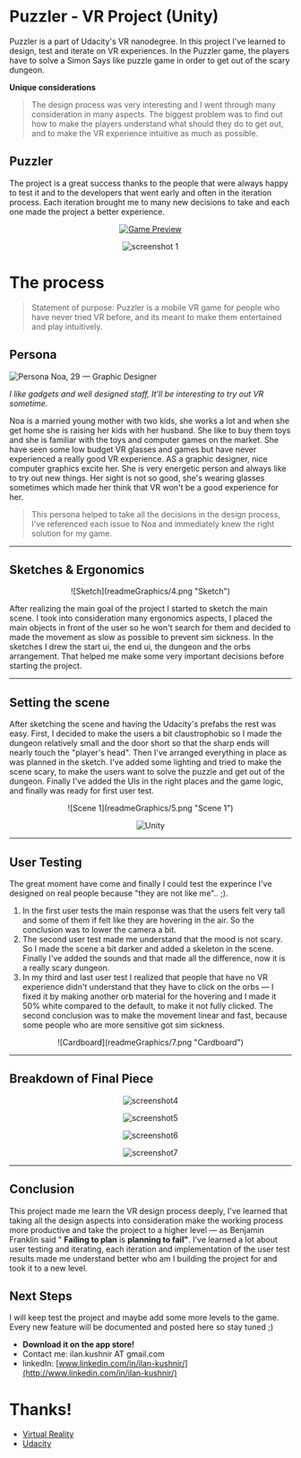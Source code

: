 
# Puzzler - VR Project (Unity)

Puzzler is a part of Udacity's VR nanodegree. In this project I've learned to design, test and iterate on VR experiences. In the Puzzler game, the players have to solve a Simon Says like puzzle game in order to get out of the scary dungeon.

**Unique considerations**

>The design process was very interesting and I went through many consideration in many aspects. The biggest problem was to find out how to make the players understand what should they do to get out, and to make the VR experience intuitive as much as possible.

## Puzzler

The project is a great success thanks to the people that were always happy to test it and to the developers that went early and often in the iteration process. Each iteration brought me to many new decisions to take and each one made the project a better experience.

<div style="text-align:center">

[![Game Preview](readmeGraphics/1.png)](https://www.youtube.com/watch?v=4Gv-dRwF3UQ)

![screenshot 1](readmeGraphics/2.png "Screenshot 1")

</div>

# The process

> Statement of purpose: Puzzler is a mobile VR game for people who have never tried VR before, and its meant to make them entertained and play intuitively.

## **Persona**
![Persona](readmeGraphics/3.png "Persona Avatar")
Noa, 29 — Graphic Designer

*I like gadgets and well designed staff, It'll be interesting to try out VR sometime.*

Noa is a married young mother with two kids, she works a lot and when she get home she is raising her kids with her husband. She like to buy them toys and she is familiar with the toys and computer games on the market. She have seen some low budget VR glasses and games but have never experienced a really good VR experience. AS a graphic designer, nice computer graphics excite her. She is very energetic person and always like to try out new things. Her sight is not so good, she's wearing glasses sometimes which made her think that VR won't be a good experience for her.

> This persona helped to take all the decisions in the design process, I've referenced each issue to Noa and immediately knew the right solution for my game.

***

## Sketches & Ergonomics

<div style="text-align:center">
![Sketch](readmeGraphics/4.png "Sketch")
</div>

After realizing the main goal of the project I started to sketch the main scene. I took into consideration many ergonomics aspects, I placed the main objects in front of the user so he won't search for them and decided to made the movement as slow as possible to prevent sim sickness. In the sketches I drew the start ui, the end ui, the dungeon and the orbs arrangement. That helped me make some very important decisions before starting the project.

***

## Setting the scene

After sketching the scene and having the Udacity's prefabs the rest was easy. First, I decided to make the users a bit claustrophobic so I made the dungeon relatively small and the door short so that the sharp ends will nearly touch the "player's head". Then I've arranged everything in place as was planned in the sketch. I've added some lighting and tried to make the scene scary, to make the users want to solve the puzzle and get out of the dungeon. Finally I've added the UIs in the right places and the game logic, and finally was ready for first user test.

<div style="text-align:center">
![Scene 1](readmeGraphics/5.png "Scene 1")

![Unity](readmeGraphics/6.png "Unity")
</div>

***

## User Testing

The great moment have come and finally I could test the experince I've designed on real people because "they are not like me".. ;).

1. In the first user tests the main response was that the users felt very tall and some of them if felt like they are hovering in the air. So the conclusion was to lower the camera a bit.
2. The second user test made me understand that the mood is not scary. So I made the scene a bit darker and added a skeleton in the scene. Finally I've added the sounds and that made all the difference, now it is a really scary dungeon.
3. In my third and last user test I realized that people that have no VR experience didn't understand that they have to click on the orbs — I fixed it by making another orb material for the hovering and I made it 50% white compared to the default, to make it not fully clicked. The second conclusion was to make the movement linear and fast, because some people who are more sensitive got sim sickness.

<div style="text-align:center">
![Cardboard](readmeGraphics/7.png "Cardboard")
</div>

***

## Breakdown of Final Piece

<div style="text-align:center">

![screenshot4](readmeGraphics/8.png "screenshot4")

![screenshot5](readmeGraphics/9.png "screenshot5")

![screenshot6](readmeGraphics/10.png "screenshot6")

![screenshot7](readmeGraphics/11.png "screenshot7")

</div>

***

## Conclusion

This project made me learn the VR design process deeply, I've learned that taking all the design aspects into consideration make the working process more productive and take the project to a higher level — as Benjamin Franklin said " **Failing to plan** is **planning to fail"**. I've learned a lot about user testing and iterating, each iteration and implementation of the user test results made me understand better who am I building the project for and took it to a new level.

## Next Steps

I will keep test the project and maybe add some more levels to the game. Every new feature will be documented and posted here so stay tuned ;)

* **Download it on the app store!**
* Contact me: ilan.kushnir AT gmail.com
* linkedIn: [www.linkedin.com/in/ilan-kushnir/](http://www.linkedin.com/in/ilan-kushnir/)

# Thanks!

* [Virtual Reality](/tag/virtual-reality)
* [Udacity](www.udacity.com)
